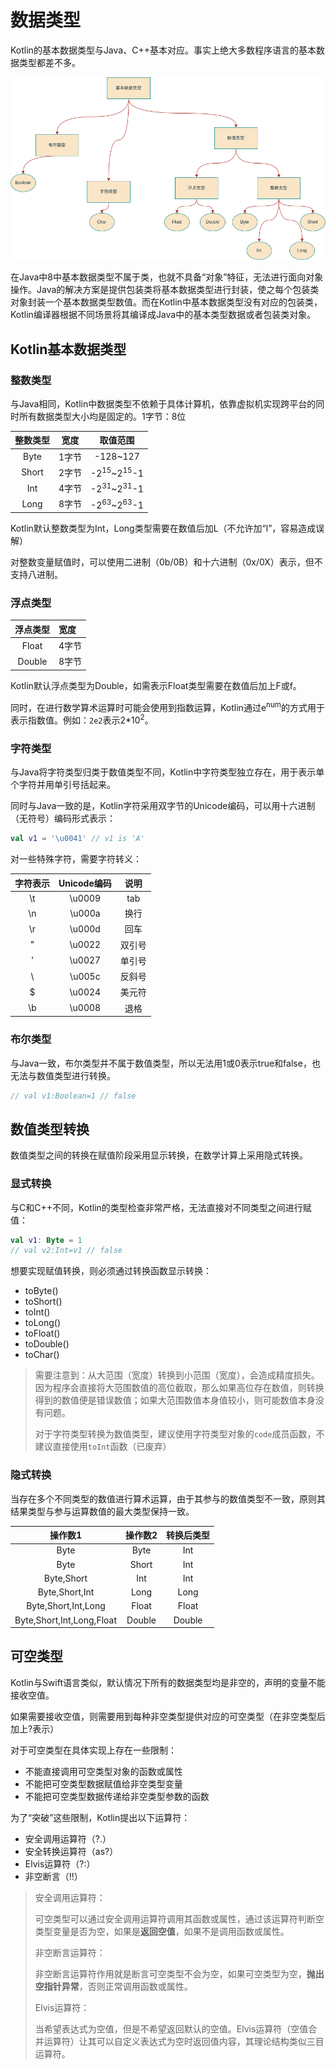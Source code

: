 # 数据类型

Kotlin的基本数据类型与Java、C++基本对应。事实上绝大多数程序语言的基本数据类型都差不多。

![基本数据类型](./assets/基本数据类型.png)

在Java中8中基本数据类型不属于类，也就不具备“对象”特征，无法进行面向对象操作。Java的解决方案是提供包装类将基本数据类型进行封装，使之每个包装类对象封装一个基本数据类型数值。而在Kotlin中基本数据类型没有对应的包装类，Kotlin编译器根据不同场景将其编译成Java中的基本类型数据或者包装类对象。

## Kotlin基本数据类型

### 整数类型

与Java相同，Kotlin中数据类型不依赖于具体计算机，依靠虚拟机实现跨平台的同时所有数据类型大小均是固定的。1字节：8位

| 整数类型  | 宽度  |               取值范围               |
|:-----:|:---:|:--------------------------------:|
| Byte  | 1字节 |             -128~127             |
| Short | 2字节 | -2<sup>15</sup>~2<sup>15</sup>-1 |
|  Int  | 4字节 | -2<sup>31</sup>~2<sup>31</sup>-1 |
| Long  | 8字节 | -2<sup>63</sup>~2<sup>63</sup>-1 |

Kotlin默认整数类型为Int，Long类型需要在数值后加L（不允许加“l”，容易造成误解）

对整数变量赋值时，可以使用二进制（0b/0B）和十六进制（0x/0X）表示，但不支持八进制。

### 浮点类型

|  浮点类型  | 宽度  |
|:------:|:----|
| Float  | 4字节 |
| Double | 8字节 |

Kotlin默认浮点类型为Double，如需表示Float类型需要在数值后加上F或f。

同时，在进行数学算术运算时可能会使用到指数运算，Kotlin通过e<sup>num</sup>的方式用于表示指数值。例如：`2e2`表示2*10<sup>2</sup>。

### 字符类型

与Java将字符类型归类于数值类型不同，Kotlin中字符类型独立存在，用于表示单个字符并用单引号括起来。

同时与Java一致的是，Kotlin字符采用双字节的Unicode编码，可以用十六进制（无符号）编码形式表示：

```kotlin
val v1 = '\u0041' // v1 is 'A'
```

对一些特殊字符，需要字符转义：

| 字符表示 | Unicode编码 | 说明  |
|:----:|:---------:|:---:|
|  \t  |  \u0009   | tab |
|  \n  |  \u000a   | 换行  |
|  \r  |  \u000d   | 回车  |
|  \"  |  \u0022   | 双引号 |
|  \'  |  \u0027   | 单引号 |
|  \\  |  \u005c   | 反斜号 |
|  \$  |  \u0024   | 美元符 |
|  \b  |  \u0008   | 退格  |

### 布尔类型

与Java一致，布尔类型并不属于数值类型，所以无法用1或0表示true和false，也无法与数值类型进行转换。

```kotlin
// val v1:Boolean=1 // false
```

## 数值类型转换

数值类型之间的转换在赋值阶段采用显示转换，在数学计算上采用隐式转换。

### 显式转换

与C和C++不同，Kotlin的类型检查非常严格，无法直接对不同类型之间进行赋值：

```kotlin
val v1: Byte = 1
// val v2:Int=v1 // false
```

想要实现赋值转换，则必须通过转换函数显示转换：

- toByte()
- toShort()
- toInt()
- toLong()
- toFloat()
- toDouble()
- toChar()

> 需要注意到：从大范围（宽度）转换到小范围（宽度），会造成精度损失。因为程序会直接将大范围数值的高位截取，那么如果高位存在数值，则转换得到的数值便是错误数值；如果大范围数值本身值较小，则可能数值本身没有问题。
>
> 对于字符类型转换为数值类型，建议使用字符类型对象的`code`成员函数，不建议直接使用`toInt`函数（已废弃）

### 隐式转换

当存在多个不同类型的数值进行算术运算，由于其参与的数值类型不一致，原则其结果类型与参与运算数值的最大类型保持一致。

|           操作数1            |  操作数2  | 转换后类型  |
|:-------------------------:|:------:|:------:|
|           Byte            |  Byte  |  Int   |
|           Byte            | Short  |  Int   |
|        Byte,Short         |  Int   |  Int   |
|      Byte,Short,Int       |  Long  |  Long  |
|    Byte,Short,Int,Long    | Float  | Float  |
| Byte,Short,Int,Long,Float | Double | Double |

## 可空类型

Kotlin与Swift语言类似，默认情况下所有的数据类型均是非空的，声明的变量不能接收空值。

如果需要接收空值，则需要用到每种非空类型提供对应的可空类型（在非空类型后加上?表示）

对于可空类型在具体实现上存在一些限制：

- 不能直接调用可空类型对象的函数或属性
- 不能把可空类型数据赋值给非空类型变量
- 不能把可空类型数据传递给非空类型参数的函数

为了“突破”这些限制，Kotlin提出以下运算符：

- 安全调用运算符（?.）
- 安全转换运算符（as?）
- Elvis运算符（?:）
- 非空断言（!!）

> 安全调用运算符：
>
> 可空类型可以通过安全调用运算符调用其函数或属性，通过该运算符判断空类型变量是否为空，如果是**返回空值**，如果不是调用函数或属性。
>
> 非空断言运算符：
>
> 非空断言运算符作用就是断言可空类型不会为空，如果可空类型为空，**抛出空指针异常**，否则正常调用函数或属性。
>
> Elvis运算符：
>
> 当希望表达式为空值，但是不希望返回默认的空值。Elvis运算符（空值合并运算符）让其可以自定义表达式为空时返回值内容，其理论结构类似三目运算符。


